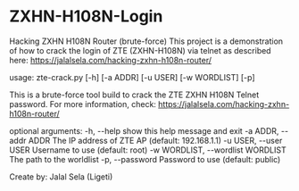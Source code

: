 # ZXHN-H108N-Login
Hacking ZXHN H108N Router (brute-force)
This project is a demonstration of how to crack the login of ZTE (ZXHN-H108N) via telnet as described here: https://jalalsela.com/hacking-zxhn-h108n-router/

usage: zte-crack.py [-h] [-a ADDR] [-u USER] [-w WORDLIST] [-p]

This is a brute-force tool build to crack the ZTE ZXHN H108N Telnet password.
For more information, check: https://jalalsela.com/hacking-zxhn-h108n-router/

optional arguments:
  -h, --help            show this help message and exit
  -a ADDR, --addr ADDR  The IP address of ZTE AP (default: 192.168.1.1)
  -u USER, --user USER  Username to use (default: root)
  -w WORDLIST, --wordlist WORDLIST
                        The path to the worldlist
  -p, --password        Password to use (default: public)

Create by: Jalal Sela (Ligeti)
